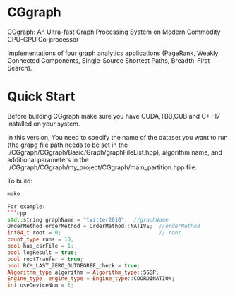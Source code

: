 # CGgraph

CGgraph: An Ultra-fast Graph Processing System on Modern Commodity CPU-GPU Co-processor

Implementations of four graph analytics applications (PageRank, Weakly Connected Components, Single-Source Shortest Paths, Breadth-First Search).

# Quick Start
Before building CGgraph make sure you have CUDA,TBB,CUB and C++17 installed on your system. 

In this version, You need to specify the name of the dataset you want to run (the grapg file path needs to be set in the ./CGgraph/CGgraph/Basic/Graph/graphFileList.hpp), algorithm name, and additional parameters in the ./CGgraph/CGgraph/my_project/CGgraph/main_partition.hpp file.

To build:
```cpp
make

For example:
```cpp
std::string graphName = "twitter2010";  //graphName
OrderMethod orderMethod = OrderMethod::NATIVE;  //orderMethod
int64_t root = 0;                               // root
count_type runs = 10;
bool has_csrFile = 1;
bool logResult = true;
bool rootTranfer = true;
bool RCM_LAST_ZERO_OUTDEGREE_check = true;
Algorithm_type algorithm = Algorithm_type::SSSP;
Engine_type  engine_type = Engine_type::COORDINATION;
int useDeviceNum = 1;

